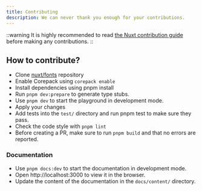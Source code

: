 ```yaml
---
title: Contributing
description: We can never thank you enough for your contributions.
---
```


::warning
It is highly recommended to read [the Nuxt contribution guide](https://nuxt.com/docs/community/contribution) before making any contributions.
::

## How to contribute?

- Clone [nuxt/fonts](https://github.com/nuxt/fonts) repository
- Enable Corepack using `corepack enable`
- Install dependencies using pnpm install
- Run `pnpm dev:prepare` to generate type stubs.
- Use `pnpm dev` to start the playground in development mode.
- Apply your changes
- Add tests into the `test/` directory and run pnpm test to make sure they pass.
- Check the code style with `pnpm lint`
- Before creating a PR, make sure to run `pnpm build` and that no errors are reported.

### Documentation

- Use `pnpm docs:dev` to start the documentation in development mode.
- Open http://localhost:3000 to view it in the browser.
- Update the content of the documentation in the `docs/content/` directory.
